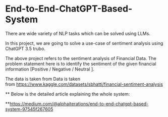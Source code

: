 # End-to-End-ChatGPT-Based-System

There are wide variety of NLP tasks which can be solved using LLMs.

In this project, we are going to solve a use-case of sentiment analysis using ChatGPT 3.5 trubo.

The above project refers to the sentiment analysis of Financial Data.
The problem statement here is to identify the sentiment of the given financial information [Positive / Negative / Neutral ].

The data is taken from Data is taken from https://www.kaggle.com/datasets/sbhatti/financial-sentiment-analysis

** Below is the detailed article explaining the whole system: 

**https://medium.com/@alphaiterations/end-to-end-chatgpt-based-system-97545f267605

